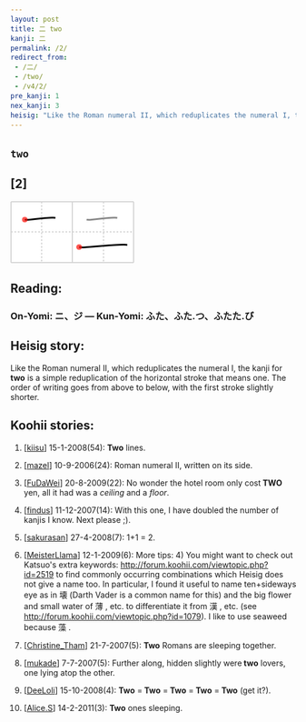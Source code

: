 ```yaml
---
layout: post
title: 二 two
kanji: 二
permalink: /2/
redirect_from:
 - /二/
 - /two/
 - /v4/2/
pre_kanji: 1
nex_kanji: 3
heisig: "Like the Roman numeral II, which reduplicates the numeral I, the kanji for <b>two</b> is a simple reduplication of the horizontal stroke that means one. The order of writing goes from above to below, with the first stroke slightly shorter."
---
```


## `two`

## [2]

<div class="stroke"><img src="../images/E4BA8C.png" /></div>

## Reading:

### On-Yomi: ニ、ジ &mdash; Kun-Yomi: ふた、ふた.つ、ふたた.び

## Heisig story:

Like the Roman numeral II, which reduplicates the numeral I, the kanji for <b>two</b> is a simple reduplication of the horizontal stroke that means one. The order of writing goes from above to below, with the first stroke slightly shorter.

## Koohii stories:

1) [<a href="http://kanji.koohii.com/profile/kiisu">kiisu</a>] 15-1-2008(54): <strong>Two</strong> lines.

2) [<a href="http://kanji.koohii.com/profile/mazel">mazel</a>] 10-9-2006(24): Roman numeral II, written on its side.

3) [<a href="http://kanji.koohii.com/profile/FuDaWei">FuDaWei</a>] 20-8-2009(22): No wonder the hotel room only cost<strong> TWO</strong> yen, all it had was a <em>ceiling</em> and a <em>floor</em>.

4) [<a href="http://kanji.koohii.com/profile/findus">findus</a>] 11-12-2007(14): With this one, I have doubled the number of kanjis I know. Next please ;).

5) [<a href="http://kanji.koohii.com/profile/sakurasan">sakurasan</a>] 27-4-2008(7): 1+1 = 2.

6) [<a href="http://kanji.koohii.com/profile/MeisterLlama">MeisterLlama</a>] 12-1-2009(6): More tips: 4) You might want to check out Katsuo&#039;s extra keywords: <a href="http://forum.koohii.com/viewtopic.php?id=2519">http://forum.koohii.com/viewtopic.php?id=2519</a> to find commonly occurring combinations which Heisig does not give a name too. In particular, I found it useful to name ten+sideways eye as in 壊 (Darth Vader is a common name for this) and the big flower and small water of 薄 , etc. to differentiate it from 漢 , etc. (see <a href="http://forum.koohii.com/viewtopic.php?id=1079">http://forum.koohii.com/viewtopic.php?id=1079</a>). I like to use seaweed because 藻 .

7) [<a href="http://kanji.koohii.com/profile/Christine_Tham">Christine_Tham</a>] 21-7-2007(5): <strong>Two</strong> Romans are sleeping together.

8) [<a href="http://kanji.koohii.com/profile/mukade">mukade</a>] 7-7-2007(5): Further along, hidden slightly were<strong> two</strong> lovers, one lying atop the other.

9) [<a href="http://kanji.koohii.com/profile/DeeLoli">DeeLoli</a>] 15-10-2008(4): <strong>Two</strong> =<strong> Two</strong> =<strong> Two</strong> =<strong> Two</strong> =<strong> Two</strong> (get it?).

10) [<a href="http://kanji.koohii.com/profile/Alice.S">Alice.S</a>] 14-2-2011(3): <strong>Two</strong> ones sleeping.
